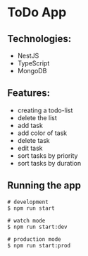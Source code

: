 # ToDo App

## Technologies:

- NestJS
- TypeScript
- MongoDB

## Features:

- creating a todo-list
- delete the list
- add task
- add color of task
- delete task
- edit task
- sort tasks by priority
- sort tasks by duration 

## Running the app

```
# development
$ npm run start

# watch mode
$ npm run start:dev

# production mode
$ npm run start:prod
```

